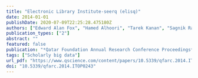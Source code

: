 ```yaml
---
title: "Electronic Library Institute-seerq (elisq)"
date: 2014-01-01
publishDate: 2020-07-09T22:25:28.475180Z
authors: ["Edward Alan Fox", "Hamed Alhoori", "Tarek Kanan", "Sagnik Raychoudhury", "Mohammed Samaka", "Richard Furuta", "Lee Giles", "Krishna Roychowdhury", "Sumaya Al-maadeed", "John Impagliazzo", "Susan Lukesh", "Myrna Tabet", "Asad Nafees"]
publication_types: ["2"]
abstract: ""
featured: false
publication: "*Qatar Foundation Annual Research Conference Proceedings*"
tags: ["Scholarly big data"]
url_pdf: "https://www.qscience.com/content/papers/10.5339/qfarc.2014.ITOP0243"
doi: "10.5339/qfarc.2014.ITOP0243"
---
```


